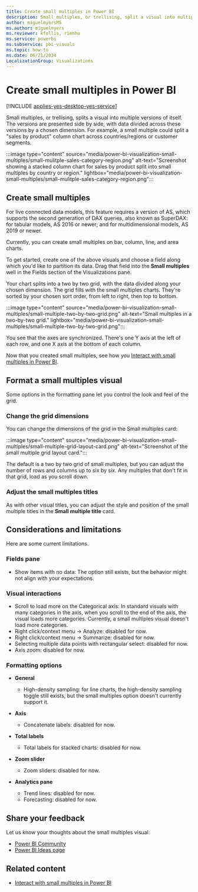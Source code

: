 ```yaml
---
title: Create small multiples in Power BI
description: Small multiples, or trellising, split a visual into multiple versions of itself, presented side by side, with its data partitioned across these versions by a chosen dimension.
author: miguelmyersMS
ms.author: miguelmyers
ms.reviewer: kfollis, rienhu
ms.service: powerbi
ms.subservice: pbi-visuals
ms.topic: how-to
ms.date: 06/21/2024
LocalizationGroup: Visualizations
---
```

# Create small multiples in Power BI

[!INCLUDE [applies-yes-desktop-yes-service](../includes/applies-yes-desktop-yes-service.md)]

Small multiples, or trellising, splits a visual into multiple versions of itself. The versions are presented side by side, with data divided across these versions by a chosen dimension. For example, a small multiple could split a "sales by product" column chart across countries/regions or customer segments.

:::image type="content" source="media/power-bi-visualization-small-multiples/small-mulitple-sales-category-region.png" alt-text="Screenshot showing a stacked column chart for sales by product split into small multiples by country or region." lightbox="media/power-bi-visualization-small-multiples/small-mulitple-sales-category-region.png":::

## Create small multiples

For live connected data models, this feature requires a version of AS, which supports the second generation of DAX queries, also known as SuperDAX: for tabular models, AS 2016 or newer; and for multidimensional models, AS 2019 or newer.

Currently, you can create small multiples on bar, column, line, and area charts.

To get started, create one of the above visuals and choose a field along which you'd like to partition its data. Drag that field into the **Small multiples** well in the Fields section of the Visualizations pane.

Your chart splits into a two by two grid, with the data divided along your chosen dimension. The grid fills with the small multiples charts. They're sorted by your chosen sort order, from left to right, then top to bottom.

:::image type="content" source="media/power-bi-visualization-small-multiples/small-multiple-two-by-two-grid.png" alt-text="Small multiples in a two-by-two grid." lightbox="media/power-bi-visualization-small-multiples/small-multiple-two-by-two-grid.png":::

You see that the axes are synchronized. There's one Y axis at the left of each row, and one X axis at the bottom of each column.

Now that you created small multiples, see how you [Interact with small multiples in Power BI](power-bi-visualization-small-multiples-interact.md).

## Format a small multiples visual

Some options in the formatting pane let you control the look and feel of the grid.

### Change the grid dimensions

You can change the dimensions of the grid in the Small multiples card:

:::image type="content" source="media/power-bi-visualization-small-multiples/small-multiple-grid-layout-card.png" alt-text="Screenshot of the small multiple grid layout card.":::

The default is a two by two grid of small multiples, but you can adjust the number of rows and columns up to six by six. Any multiples that don't fit in that grid, load as you scroll down.

### Adjust the small multiples titles

As with other visual titles, you can adjust the style and position of the small multiple titles in the **Small multiple title** card.

## Considerations and limitations

Here are some current limitations.

### Fields pane

- Show items with no data: The option still exists, but the behavior might not align with your expectations.

### Visual interactions

- Scroll to load more on the Categorical axis: In standard visuals with many categories in the axis, when you scroll to the end of the axis, the visual loads more categories. Currently, a small multiples visual doesn't load more categories.
- Right click/context menu -> Analyze: disabled for now.
- Right click/context menu -> Summarize: disabled for now.
- Selecting multiple data points with rectangular select: disabled for now.
- Axis zoom: disabled for now.

### Formatting options

- **General**
  - High-density sampling: for line charts, the high-density sampling toggle still exists, but the small multiples option doesn't currently support it.

- **Axis**
  - Concatenate labels: disabled for now.

- **Total labels**
  - Total labels for stacked charts: disabled for now.

- **Zoom slider**
  - Zoom sliders: disabled for now.

- **Analytics pane**
  - Trend lines: disabled for now.
  - Forecasting: disabled for now.

## Share your feedback

Let us know your thoughts about the small multiples visual:

- [Power BI Community](https://community.powerbi.com/)
- [Power BI Ideas page](https://ideas.powerbi.com/ideas/)

## Related content

- [Interact with small multiples in Power BI](power-bi-visualization-small-multiples-interact.md)

